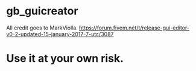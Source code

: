# gb_guicreator

All credit goes to MarkViolla.
https://forum.fivem.net/t/release-gui-editor-v0-2-updated-15-january-2017-7-utc/3087

# Use it at your own risk.
